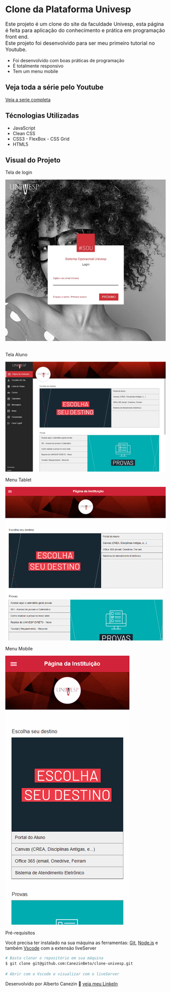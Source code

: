 # Clone da Plataforma Univesp

<p style="font-size: 16px;">Este projeto é um clone do site da faculdade Univesp, esta página é feita para aplicação do conhecimento e prática em programação front end. <br>
Este projeto foi desenvolvido para ser meu primeiro tutorial no Youtube.</p>

- Foi desenvolvido com boas práticas de programação
- É totalmente responsivo
- Tem um menu mobile

## Veja toda a série pelo Youtube

<a href='https://youtube'>Veja a serie completa</a>

## Técnologias Utilizadas

- JavaScript
- Clean CSS
- CSS3 - FlexBox - CSS Grid
- HTML5

## Visual do Projeto

<p>Tela de login</p>
<img src="./github/tela-login.jpg"/>
<br>

<br>
<p>Tela Aluno</p>
<img src="./github/tela-aluno.jpg"/>

<br>
<p>Menu Tablet</p>
<img src="./github/menu-tablet.gif"/>

<br>
<p>Menu Mobile</p>
<img src="./github/menu-mobile.gif"/>

<br>
<p>Pré-requisitos</p>
<p>Você precisa ter instalado na sua máquina as ferramentas: <a href="https://git-scm.com/">Git</a>, <a href="https://nodejs.org/en/">Node.js</a> e também <a href="https://code.visualstudio.com/">Vscode</a> com a extensão liveServer</p>

```bash
# Basta clonar o repositório em sua máquina
$ git clone git@github.com:CanezinBeto/clone-univesp.git

# Abrir com o Vscode e visualizar com o liveServer
```

Desenvolvido por Alberto Canezin :rocket: [veja meu LinkeIn](https://www.linkedin.com/in/albertocanezin-dev/)
